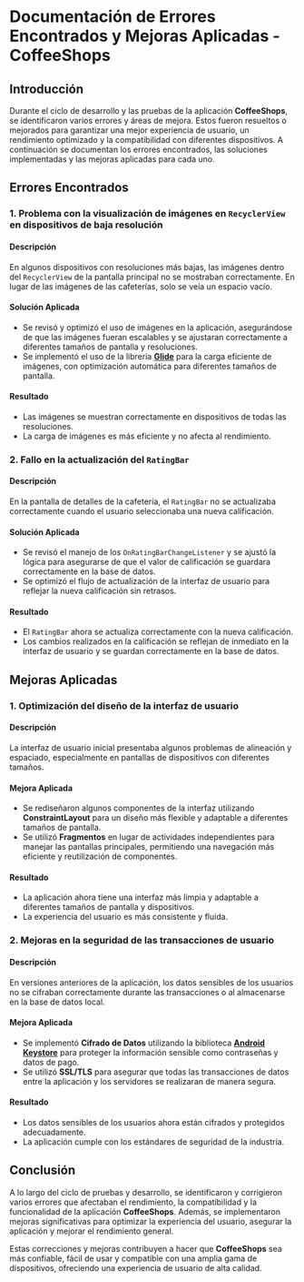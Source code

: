 # Documentación de Errores Encontrados y Mejoras Aplicadas - CoffeeShops

## Introducción

Durante el ciclo de desarrollo y las pruebas de la aplicación **CoffeeShops**, se identificaron varios errores y áreas de mejora. Estos fueron resueltos o mejorados para garantizar una mejor experiencia de usuario, un rendimiento optimizado y la compatibilidad con diferentes dispositivos. A continuación se documentan los errores encontrados, las soluciones implementadas y las mejoras aplicadas para cada uno.


## Errores Encontrados

### 1. **Problema con la visualización de imágenes en `RecyclerView` en dispositivos de baja resolución**

#### Descripción
En algunos dispositivos con resoluciones más bajas, las imágenes dentro del `RecyclerView` de la pantalla principal no se mostraban correctamente. En lugar de las imágenes de las cafeterías, solo se veía un espacio vacío.

#### Solución Aplicada
- Se revisó y optimizó el uso de imágenes en la aplicación, asegurándose de que las imágenes fueran escalables y se ajustaran correctamente a diferentes tamaños de pantalla y resoluciones.
- Se implementó el uso de la librería [**Glide**](https://github.com/bumptech/glide) para la carga eficiente de imágenes, con optimización automática para diferentes tamaños de pantalla.

#### Resultado
- Las imágenes se muestran correctamente en dispositivos de todas las resoluciones.
- La carga de imágenes es más eficiente y no afecta al rendimiento.


### 2. **Fallo en la actualización del `RatingBar`**

#### Descripción
En la pantalla de detalles de la cafetería, el `RatingBar` no se actualizaba correctamente cuando el usuario seleccionaba una nueva calificación.

#### Solución Aplicada
- Se revisó el manejo de los `OnRatingBarChangeListener` y se ajustó la lógica para asegurarse de que el valor de calificación se guardara correctamente en la base de datos.
- Se optimizó el flujo de actualización de la interfaz de usuario para reflejar la nueva calificación sin retrasos.

#### Resultado
- El `RatingBar` ahora se actualiza correctamente con la nueva calificación.
- Los cambios realizados en la calificación se reflejan de inmediato en la interfaz de usuario y se guardan correctamente en la base de datos.


## Mejoras Aplicadas

### 1. **Optimización del diseño de la interfaz de usuario**

#### Descripción
La interfaz de usuario inicial presentaba algunos problemas de alineación y espaciado, especialmente en pantallas de dispositivos con diferentes tamaños.

#### Mejora Aplicada
- Se rediseñaron algunos componentes de la interfaz utilizando **ConstraintLayout** para un diseño más flexible y adaptable a diferentes tamaños de pantalla.
- Se utilizó **Fragmentos** en lugar de actividades independientes para manejar las pantallas principales, permitiendo una navegación más eficiente y reutilización de componentes.

#### Resultado
- La aplicación ahora tiene una interfaz más limpia y adaptable a diferentes tamaños de pantalla y dispositivos.
- La experiencia del usuario es más consistente y fluida.


### 2. **Mejoras en la seguridad de las transacciones de usuario**

#### Descripción
En versiones anteriores de la aplicación, los datos sensibles de los usuarios no se cifraban correctamente durante las transacciones o al almacenarse en la base de datos local.

#### Mejora Aplicada
- Se implementó **Cifrado de Datos** utilizando la biblioteca [**Android Keystore**](https://developer.android.com/training/articles/keystore) para proteger la información sensible como contraseñas y datos de pago.
- Se utilizó **SSL/TLS** para asegurar que todas las transacciones de datos entre la aplicación y los servidores se realizaran de manera segura.

#### Resultado
- Los datos sensibles de los usuarios ahora están cifrados y protegidos adecuadamente.
- La aplicación cumple con los estándares de seguridad de la industria.


## Conclusión

A lo largo del ciclo de pruebas y desarrollo, se identificaron y corrigieron varios errores que afectaban el rendimiento, la compatibilidad y la funcionalidad de la aplicación **CoffeeShops**. Además, se implementaron mejoras significativas para optimizar la experiencia del usuario, asegurar la aplicación y mejorar el rendimiento general.

Estas correcciones y mejoras contribuyen a hacer que **CoffeeShops** sea más confiable, fácil de usar y compatible con una amplia gama de dispositivos, ofreciendo una experiencia de usuario de alta calidad.
